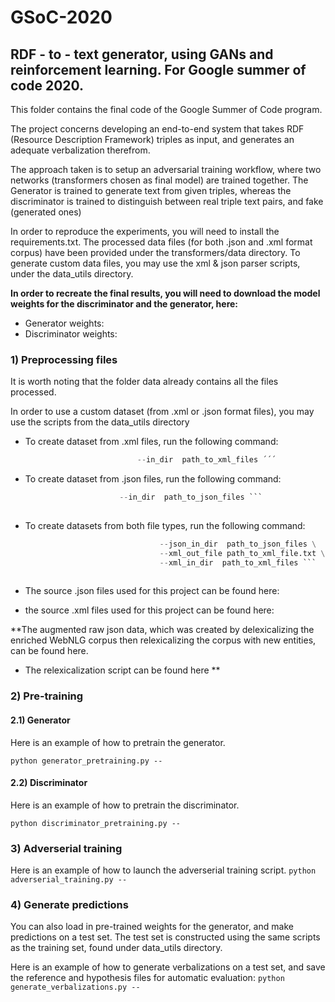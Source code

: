 # GSoC-2020
## RDF - to - text generator, using GANs and reinforcement learning. For Google summer of code 2020.

This folder contains the final code of the Google Summer of Code program.

The project concerns developing an end-to-end system that takes RDF (Resource Description Framework) triples as input, and generates an adequate verbalization therefrom.

The approach taken is to setup an adversarial training workflow, where two networks (transformers chosen as final model) are trained together.
The Generator is trained to generate text from given triples, whereas the discriminator is trained to distinguish between real triple text pairs, and fake (generated ones)

In order to reproduce the experiments, you will need to install the requirements.txt. The processed data files (for both .json and .xml format corpus) have been provided under the transformers/data directory. To generate custom data files, you may use the xml & json parser scripts, under the data_utils directory.

**In order to recreate the final results, you will need to download the model weights for the discriminator and the generator, here:**

- Generator weights:
- Discriminator weights: 


### 1) Preprocessing files

It is worth noting that the folder data already contains all the files processed.

In order to use a custom dataset (from .xml or .json format files), you may use the scripts from the data_utils directory

- To create dataset from .xml files, run the following command:
  
  ``` python xml_parser.py --out_file path_to_output_file.txt
                           --in_dir  path_to_xml_files ´´´

- To create dataset from .json files, run the following command:
  
  ``` python xml_parser.py --out_file path_to_output_file.txt \
                       --in_dir  path_to_json_files ```
                       
- To create datasets from both file types, run the following command:
  
  ``` python create_raw_datasets.py --json_out_file path_to_json_output_file.txt \
                                --json_in_dir  path_to_json_files \
                                --xml_out_file path_to_xml_file.txt \
                                --xml_in_dir  path_to_xml_files ```
                 
- The source .json files used for this project can be found here:
- the source .xml files used for this project can be found here:

**The augmented raw json data, which was created by delexicalizing the enriched WebNLG corpus then
relexicalizing the corpus with new entities, can be found here.
- The relexicalization script can be found here **

### 2) Pre-training

#### 2.1) Generator
Here is an example of how to pretrain the generator.

  ``` python generator_pretraining.py -- ```
  

#### 2.2) Discriminator
Here is an example of how to pretrain the discriminator.

  ``` python discriminator_pretraining.py -- ```
  
### 3) Adverserial training
Here is an example of how to launch the adverserial training script.
  ``` python adverserial_training.py -- ```
  
### 4) Generate predictions

You can also load in pre-trained weights for the generator, and make predictions on a test set.
The test set is constructed using the same scripts as the training set, found under data_utils directory.

Here is an example of how to generate verbalizations on a test set, and save the reference and hypothesis files for automatic evaluation:
  ``` python generate_verbalizations.py -- ```
  
  

